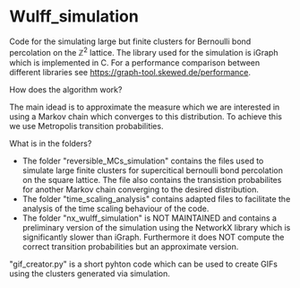 # Wulff_simulation
Code for the simulating large but finite clusters for Bernoulli bond percolation on the $\mathbb{Z}^2$ lattice.
The library used for the simulation is iGraph which is implemented in C. For a performance comparison between different libraries see https://graph-tool.skewed.de/performance.

How does the algorithm work?

The main idead is to approximate the measure which we are interested in using a Markov chain which converges to this distribution. To achieve this we use Metropolis transition probabilities.

What is in the folders?

- The folder "reversible_MCs_simulation" contains the files used to simulate large finite clusters for supercitical bernoulli bond percolation on the square lattice. The file also contains the transistion probabilites for another Markov chain converging to the desired distribution.
- The folder "time_scaling_analysis" contains adapted files to facilitate the analysis of the time scaling behaviour of the code.
- The folder "nx_wulff_simulation" is NOT MAINTAINED and contains a preliminary version of the simulation using the NetworkX library which is significantly slower than iGraph. Furthermore it does NOT compute the correct transition probabilities but an approximate version.

"gif_creator.py" is a short pyhton code which can be used to create GIFs using the clusters generated via simulation.
